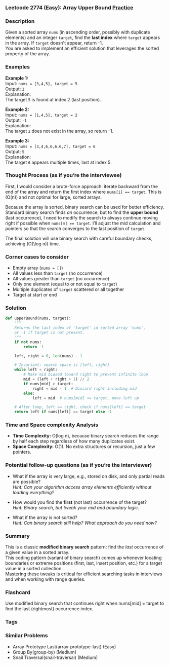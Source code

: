 ### Leetcode 2774 (Easy): Array Upper Bound [Practice](https://leetcode.com/problems/array-upper-bound)

### Description  
Given a sorted array `nums` (in ascending order, possibly with duplicate elements) and an integer `target`, find the **last index** where `target` appears in the array. If `target` doesn't appear, return -1.  
You are asked to implement an efficient solution that leverages the sorted property of the array.

### Examples  

**Example 1:**  
Input: `nums = [3,4,5], target = 5`  
Output: `2`  
Explanation:  
The target `5` is found at index 2 (last position).

**Example 2:**  
Input: `nums = [1,4,5], target = 2`  
Output: `-1`  
Explanation:  
The target `2` does not exist in the array, so return -1.

**Example 3:**  
Input: `nums = [3,4,6,6,6,6,7], target = 6`  
Output: `5`  
Explanation:  
The target `6` appears multiple times, last at index 5.

### Thought Process (as if you’re the interviewee)  
First, I would consider a brute-force approach: iterate backward from the end of the array and return the first index where `nums[i] == target`. This is \(O(n)\) and not optimal for large, sorted arrays.

Because the array is sorted, binary search can be used for better efficiency. Standard binary search finds *an* occurrence, but to find the **upper bound** (last occurrence), I need to modify the search to always continue moving right if possible when `nums[m] == target`. I’ll adjust the mid calculation and pointers so that the search converges to the last position of `target`.

The final solution will use binary search with careful boundary checks, achieving \(O(\log n)\) time.

### Corner cases to consider  
- Empty array (`nums = []`)
- All values less than `target` (no occurrence)
- All values greater than `target` (no occurrence)
- Only one element (equal to or not equal to `target`)
- Multiple duplicates of `target` scattered or all together
- Target at start or end

### Solution

```python
def upperBound(nums, target):
    """
    Returns the last index of 'target' in sorted array 'nums',
    or -1 if target is not present.
    """
    if not nums:
        return -1

    left, right = 0, len(nums) - 1

    # Invariant: search space is [left, right]
    while left < right:
        # Make mid biased toward right to prevent infinite loop
        mid = (left + right + 1) // 2
        if nums[mid] > target:
            right = mid - 1  # Discard right including mid
        else:
            left = mid  # nums[mid] <= target, move left up

    # After loop, left == right, check if nums[left] == target
    return left if nums[left] == target else -1
```

### Time and Space complexity Analysis  

- **Time Complexity:** O(log n), because binary search reduces the range by half each step regardless of how many duplicates exist.
- **Space Complexity:** O(1). No extra structures or recursion, just a few pointers.

### Potential follow-up questions (as if you’re the interviewer)  

- What if the array is very large, e.g., stored on disk, and only partial reads are possible?  
  *Hint: Can your algorithm access array elements efficiently without loading everything?*

- How would you find the **first** (not last) occurrence of the target?  
  *Hint: Binary search, but tweak your mid and boundary logic.*

- What if the array is not sorted?  
  *Hint: Can binary search still help? What approach do you need now?*

### Summary
This is a classic **modified binary search** pattern: find the *last* occurrence of a given value in a sorted array.  
This coding pattern (variant of binary search) comes up whenever locating boundaries or extreme positions (first, last, insert position, etc.) for a target value in a sorted collection.  
Mastering these tweaks is critical for efficient searching tasks in interviews and when working with range queries.


### Flashcard
Use modified binary search that continues right when nums[mid] = target to find the last (rightmost) occurrence index.

### Tags

### Similar Problems
- Array Prototype Last(array-prototype-last) (Easy)
- Group By(group-by) (Medium)
- Snail Traversal(snail-traversal) (Medium)